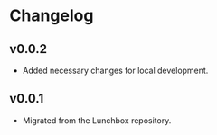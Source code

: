 # Changelog

## v0.0.2

- Added necessary changes for local development.

## v0.0.1

- Migrated from the Lunchbox repository.